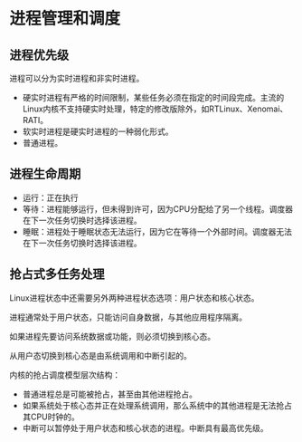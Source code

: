 
# 进程管理和调度

## 进程优先级

进程可以分为实时进程和非实时进程。

- 硬实时进程有严格的时间限制，某些任务必须在指定的时间段完成。主流的Linux内核不支持硬实时处理，特定的修改版除外，如RTLinux、Xenomai、RATI。
- 软实时进程是硬实时进程的一种弱化形式。
- 普通进程。

## 进程生命周期

- 运行：正在执行
- 等待：进程能够运行，但未得到许可，因为CPU分配给了另一个线程。调度器在下一次任务切换时选择该进程。
- 睡眠：进程处于睡眠状态无法运行，因为它在等待一个外部时间。调度器无法在下一次任务切换时选择该进程。

## 抢占式多任务处理

Linux进程状态中还需要另外两种进程状态选项：用户状态和核心状态。

进程通常处于用户状态，只能访问自身数据，与其他应用程序隔离。

如果进程先要访问系统数据或功能，则必须切换到核心态。

从用户态切换到核心态是由系统调用和中断引起的。

内核的抢占调度模型层次结构：

- 普通进程总是可能被抢占，甚至由其他进程抢占。
- 如果系统处于核心态并正在处理系统调用，那么系统中的其他进程是无法抢占其CPU时钟的。
- 中断可以暂停处于用户状态和核心状态的进程。中断具有最高优先级。
